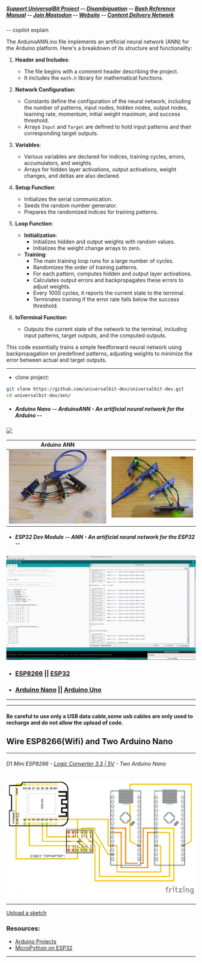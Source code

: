 ##### [Support UniversalBit Project](https://github.com/universalbit-dev/universalbit-dev/tree/main/support) -- [Disambiguation](https://en.wikipedia.org/wiki/Wikipedia:Disambiguation) -- [Bash Reference Manual](https://www.gnu.org/software/bash/manual/html_node/index.html) -- [Join Mastodon](https://mastodon.social/invite/wTHp2hSD) -- [Website](https://www.universalbit.it/) -- [Content Delivery Network](https://universalbitcdn.it/)

-- copilot explain

The ArduinoANN.ino file implements an artificial neural network (ANN) for the Arduino platform. Here's a breakdown of its structure and functionality:

1. **Header and Includes**:
   - The file begins with a comment header describing the project.
   - It includes the `math.h` library for mathematical functions.

2. **Network Configuration**:
   - Constants define the configuration of the neural network, including the number of patterns, input nodes, hidden nodes, output nodes, learning rate, momentum, initial weight maximum, and success threshold.
   - Arrays `Input` and `Target` are defined to hold input patterns and their corresponding target outputs.

3. **Variables**:
   - Various variables are declared for indices, training cycles, errors, accumulators, and weights.
   - Arrays for hidden layer activations, output activations, weight changes, and deltas are also declared.

4. **Setup Function**:
   - Initializes the serial communication.
   - Seeds the random number generator.
   - Prepares the randomized indices for training patterns.

5. **Loop Function**:
   - **Initialization**:
     - Initializes hidden and output weights with random values.
     - Initializes the weight change arrays to zero.
   - **Training**:
     - The main training loop runs for a large number of cycles.
     - Randomizes the order of training patterns.
     - For each pattern, computes hidden and output layer activations.
     - Calculates output errors and backpropagates these errors to adjust weights.
     - Every 1000 cycles, it reports the current state to the terminal.
     - Terminates training if the error rate falls below the success threshold.

6. **toTerminal Function**:
   - Outputs the current state of the network to the terminal, including input patterns, target outputs, and the computed outputs.

This code essentially trains a simple feedforward neural network using backpropagation on predefined patterns, adjusting weights to minimize the error between actual and target outputs.

---

* clone project:
```bash
git clone https://github.com/universalbit-dev/universalbit-dev.git
cd universalbit-dev/ann/

```

* ##### Arduino Nano -- ArduinoANN - An artificial neural network for the Arduino --
<img src="https://github.com/universalbit-dev/universalbit-dev/blob/main/ann/img/gif/arduino-nano_ANN.gif" width="auto"></img>

| Arduino ANN                           |                             |
| ----------------------------------- | ----------------------------------- |
| ![arduino_ann](https://github.com/universalbit-dev/universalbit-dev/blob/main/ann/img/arduino_ann.JPG) | ![arduino_ann_02](https://github.com/universalbit-dev/universalbit-dev/blob/main/ann/img/arduino_ann_02.JPG) |



* ##### ESP32 Dev Module -- ANN - An artificial neural network for the ESP32 --

<img src="https://github.com/universalbit-dev/universalbit-dev/blob/main/ann/img/gif/esp32_ANN.gif" width="auto"></img>

* ### [ESP8266](https://en.wikipedia.org/wiki/ESP8266) || [ESP32](https://en.wikipedia.org/wiki/ESP32)
* ### [Arduino Nano](https://en.wikipedia.org/wiki/Arduino_Nano) || [Arduino Uno](https://en.wikipedia.org/wiki/Arduino_Uno)
---

---

#### Be careful to use only a USB data cable,some usb cables are only used to recharge and do not allow the upload of code.

## Wire ESP8266(Wifi) and Two Arduino Nano

---

###### D1 Mini ESP8266     - [Logic Converter 3.3 | 5V](https://forum.arduino.cc/t/logic-level-converter/1136803/9)   - Two Arduino Nano

[![D1_Mini_Arduino](https://github.com/universalbit-dev/universalbit-dev/blob/main/ann/img/D1_Mini_ArduinoNano_Logic_Converter.png)](https://github.com/universalbit-dev/universalbit-dev/tree/main/ann)

---

[Upload a sketch](https://support.arduino.cc/hc/en-us/articles/4733418441116-Upload-a-sketch-in-Arduino-IDE)

### Resources:
* [Arduino Projects](https://randomnerdtutorials.com/projects-esp32/)
* [MicroPython on ESP32](https://randomnerdtutorials.com/getting-started-micropython-esp32-esp8266/)
---
